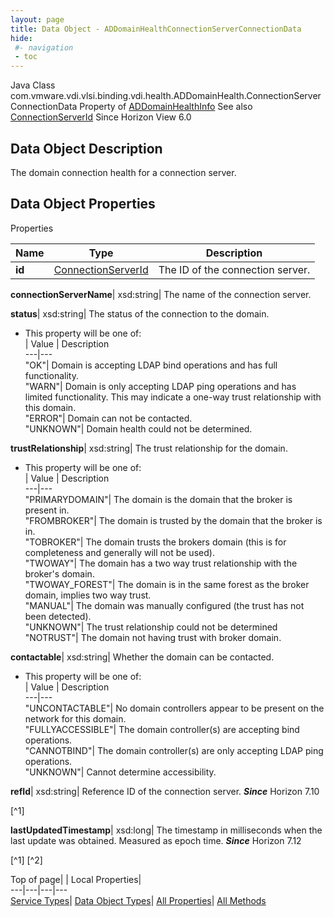 ```yaml
---
layout: page
title: Data Object - ADDomainHealthConnectionServerConnectionData
hide:
 #- navigation
 - toc
---
```






Java Class
    com.vmware.vdi.vlsi.binding.vdi.health.ADDomainHealth.ConnectionServerConnectionData
Property of
     [ADDomainHealthInfo](vdi.health.ADDomainHealth.ADDomainHealthInfo.md#field_detail)
See also
     [ConnectionServerId](vdi.entity.ConnectionServerId.md)
Since 
    Horizon View 6.0

## Data Object Description 

The domain connection health for a connection server. 

## Data Object Properties

Properties

Name |  Type |  Description   
---|---|---  
**id**| [ConnectionServerId](vdi.entity.ConnectionServerId.md)|  The ID of the connection server.   
  
**connectionServerName**|  xsd:string|  The name of the connection server.   
  
**status**|  xsd:string|  The status of the connection to the domain.   


  * This property will be one of:  
|  Value |  Description   
---|---  
"OK"| Domain is accepting LDAP bind operations and has full functionality.  
"WARN"| Domain is only accepting LDAP ping operations and has limited functionality. This may indicate a one-way trust relationship with this domain.  
"ERROR"| Domain can not be contacted.  
"UNKNOWN"| Domain health could not be determined.  

  
**trustRelationship**|  xsd:string|  The trust relationship for the domain.   


  * This property will be one of:  
|  Value |  Description   
---|---  
"PRIMARYDOMAIN"| The domain is the domain that the broker is present in.  
"FROMBROKER"| The domain is trusted by the domain that the broker is in.  
"TOBROKER"| The domain trusts the brokers domain (this is for completeness and generally will not be used).  
"TWOWAY"| The domain has a two way trust relationship with the broker's domain.  
"TWOWAY_FOREST"| The domain is in the same forest as the broker domain, implies two way trust.  
"MANUAL"| The domain was manually configured (the trust has not been detected).  
"UNKNOWN"| The trust relationship could not be determined  
"NOTRUST"| The domain not having trust with broker domain.  

  
**contactable**|  xsd:string|  Whether the domain can be contacted.   


  * This property will be one of:  
|  Value |  Description   
---|---  
"UNCONTACTABLE"| No domain controllers appear to be present on the network for this domain.  
"FULLYACCESSIBLE"| The domain controller(s) are accepting bind operations.  
"CANNOTBIND"| The domain controller(s) are only accepting LDAP ping operations.  
"UNKNOWN"| Cannot determine accessibility.  

  
**refId**|  xsd:string|  Reference ID of the connection server.  **_Since_** Horizon 7.10  


[^1]

  
**lastUpdatedTimestamp**|  xsd:long|  The timestamp in milliseconds when the last update was obtained. Measured as epoch time.  **_Since_** Horizon 7.12  


[^1]
[^2]

  
  
  
Top of page| | Local Properties|   
---|---|---|---  
[Service Types](index-mo_types.md)| [Data Object Types](index-do_types.md)| [All Properties](index-properties.md)| [All Methods](index-methods.md)  
  
  

